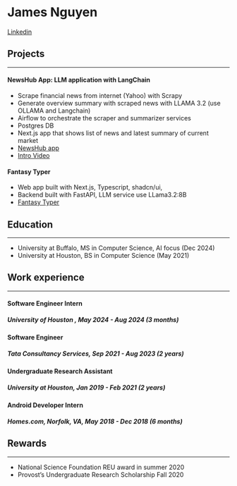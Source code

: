 
# James Nguyen
[Linkedin](https://www.linkedin.com/in/jamesng3010/)


## Projects
---
#### NewsHub App: LLM application with LangChain
- Scrape financial news from internet (Yahoo) with Scrapy
- Generate overview summary with scraped news with LLAMA 3.2 (use OLLAMA and Langchain)
- Airflow to orchestrate the scraper and summarizer services
- Postgres DB
- Next.js app that shows list of news and latest summary of current market
- [NewsHub app](https://news-llm.vercel.app)
- [Intro Video](https://youtu.be/NDaNbNeYU0g)

#### Fantasy Typer
- Web app built with Next.js, Typescript, shadcn/ui,
- Backend built with FastAPI, LLM service use LLama3.2:8B
- [Fantasy Typer](https://project3-llm-typeracer.vercel.app/)

## Education
---
- University at Buffalo, MS in Computer Science, AI focus (Dec 2024)
- University at Houston, BS in Computer Science (May 2021)

## Work experience
---
#### Software Engineer Intern 
##### University of Houston , May 2024 - Aug 2024 (3 months)

####   Software Engineer
##### Tata Consultancy Services, Sep 2021 - Aug 2023 (2 years)

####   Undergraduate Research Assistant
##### University at Houston, Jan 2019 - Feb 2021 (2 years)

#### Android Developer Intern
##### Homes.com, Norfolk, VA, May 2018 - Dec 2018 (6 months)



## Rewards
---
- National Science Foundation REU award in summer 2020
- Provost’s Undergraduate Research Scholarship Fall 2020
